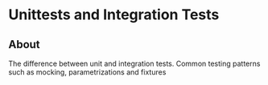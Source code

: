 # Unittests and Integration Tests

## About
The difference between unit and integration tests.
Common testing patterns such as mocking, parametrizations and fixtures
